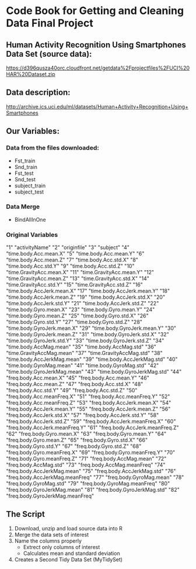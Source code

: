 # Code Book for Getting and Cleaning Data Final Project

## Human Activity Recognition Using Smartphones Data Set (source data):
https://d396qusza40orc.cloudfront.net/getdata%2Fprojectfiles%2FUCI%20HAR%20Dataset.zip
## Data description: 
http://archive.ics.uci.edu/ml/datasets/Human+Activity+Recognition+Using+Smartphones 

## Our Variables:

### Data from the files downloaded:
- Fst_train
- Snd_train
- Fst_test
- Snd_test
- subject_train
- subject_test 

### Data Merge
- BindAllInOne

### Original Variables
"1" "activityName"
"2" "originfile"
"3" "subject"
"4" "time.body.Acc.mean.X"
"5" "time.body.Acc.mean.Y"
"6" "time.body.Acc.mean.Z"
"7" "time.body.Acc.std.X"
"8" "time.body.Acc.std.Y"
"9" "time.body.Acc.std.Z"
"10" "time.GravityAcc.mean.X"
"11" "time.GravityAcc.mean.Y"
"12" "time.GravityAcc.mean.Z"
"13" "time.GravityAcc.std.X"
"14" "time.GravityAcc.std.Y"
"15" "time.GravityAcc.std.Z"
"16" "time.body.AccJerk.mean.X"
"17" "time.body.AccJerk.mean.Y"
"18" "time.body.AccJerk.mean.Z"
"19" "time.body.AccJerk.std.X"
"20" "time.body.AccJerk.std.Y"
"21" "time.body.AccJerk.std.Z"
"22" "time.body.Gyro.mean.X"
"23" "time.body.Gyro.mean.Y"
"24" "time.body.Gyro.mean.Z"
"25" "time.body.Gyro.std.X"
"26" "time.body.Gyro.std.Y"
"27" "time.body.Gyro.std.Z"
"28" "time.body.GyroJerk.mean.X"
"29" "time.body.GyroJerk.mean.Y"
"30" "time.body.GyroJerk.mean.Z"
"31" "time.body.GyroJerk.std.X"
"32" "time.body.GyroJerk.std.Y"
"33" "time.body.GyroJerk.std.Z"
"34" "time.body.AccMag.mean"
"35" "time.body.AccMag.std"
"36" "time.GravityAccMag.mean"
"37" "time.GravityAccMag.std"
"38" "time.body.AccJerkMag.mean"
"39" "time.body.AccJerkMag.std"
"40" "time.body.GyroMag.mean"
"41" "time.body.GyroMag.std"
"42" "time.body.GyroJerkMag.mean"
"43" "time.body.GyroJerkMag.std"
"44" "freq.body.Acc.mean.X"
"45" "freq.body.Acc.mean.Y"
"46" "freq.body.Acc.mean.Z"
"47" "freq.body.Acc.std.X"
"48" "freq.body.Acc.std.Y"
"49" "freq.body.Acc.std.Z"
"50" "freq.body.Acc.meanFreq.X"
"51" "freq.body.Acc.meanFreq.Y"
"52" "freq.body.Acc.meanFreq.Z"
"53" "freq.body.AccJerk.mean.X"
"54" "freq.body.AccJerk.mean.Y"
"55" "freq.body.AccJerk.mean.Z"
"56" "freq.body.AccJerk.std.X"
"57" "freq.body.AccJerk.std.Y"
"58" "freq.body.AccJerk.std.Z"
"59" "freq.body.AccJerk.meanFreq.X"
"60" "freq.body.AccJerk.meanFreq.Y"
"61" "freq.body.AccJerk.meanFreq.Z"
"62" "freq.body.Gyro.mean.X"
"63" "freq.body.Gyro.mean.Y"
"64" "freq.body.Gyro.mean.Z"
"65" "freq.body.Gyro.std.X"
"66" "freq.body.Gyro.std.Y"
"67" "freq.body.Gyro.std.Z"
"68" "freq.body.Gyro.meanFreq.X"
"69" "freq.body.Gyro.meanFreq.Y"
"70" "freq.body.Gyro.meanFreq.Z"
"71" "freq.body.AccMag.mean"
"72" "freq.body.AccMag.std"
"73" "freq.body.AccMag.meanFreq"
"74" "freq.body.AccJerkMag.mean"
"75" "freq.body.AccJerkMag.std"
"76" "freq.body.AccJerkMag.meanFreq"
"77" "freq.body.GyroMag.mean"
"78" "freq.body.GyroMag.std"
"79" "freq.body.GyroMag.meanFreq"
"80" "freq.body.GyroJerkMag.mean"
"81" "freq.body.GyroJerkMag.std"
"82" "freq.body.GyroJerkMag.meanFreq"

## The Script
1. Download, unzip and load source data into R
2. Merge the data sets of interest
3. Name the columns properly
   - Extrect only columns of interest
   - Calculates mean and standard deviation
4. Creates a Second Tidy Data Set  (MyTidySet)

